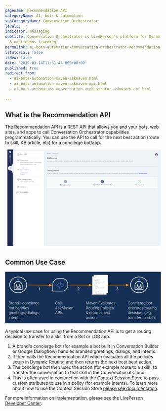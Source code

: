 ```yaml
---
pagename: Recommendation API
categoryName: AI, bots & automation
subCategoryName: Conversation Orchestrator
level3: ''
indicator: messaging
subtitle: Conversation Orchestrator is LivePerson’s platform for Dynamic Routing conversational orchestration
  & continuous learning
permalink: ai-bots-automation-conversation-orchestrator-Recommendation-api.html
isTutorial: false
isNew: false
date: '2019-03-14T11:31:44.000+00:00'
published: true
redirect_from:
  - ai-bots-automation-maven-askmaven.html
  - ai-bots-automation-maven-askmaven-api.html
  - ai-bots-automation-conversation-orchestrator-askmaven-api.html

---
```


## What is the Recommendation API

The Recommendation API is a REST API that allows you and your bots, web sites, and apps to call Conversation Orchestrator capabilities programmatically. You can use the API to call for the next best action (route to skill, KB article, etc) for a concierge bot/app.

<img class="fancyimage" style="width:750px" src="img/askmaven.png">

## Common Use Case

<img class="fancyimage" style="width:600px" src="img/askmaven-use-case.png">


A typical use case for using the Recommendation API is to get a routing decision to transfer to a skill from a Bot or LOB app.

1. A brand's concierge bot (for example a bot built in Conversation Builder or Google Dialogflow) handles branded greetings, dialogs, and intents.
2. It then calls the Recommendation API which evaluates all the policies setup in Dynamic Routing and then returns the next best best action.
3. The concierge bot then uses the action (for example route to a skill), to transfer the conversation to that skill in the Conversational Cloud.
4. This is often used in conjunction with the Context Session Store to pass custom attributes to use in a policy (for example intents). To learn more about how to use the Context Session Store [please see documentation](https://developers.liveperson.com/maven-context-warehouse-context-session-store.html).


For more information on implementation, please see the LivePerson [Developer Center](https://developers.liveperson.com/maven-askmaven-overview.html).
